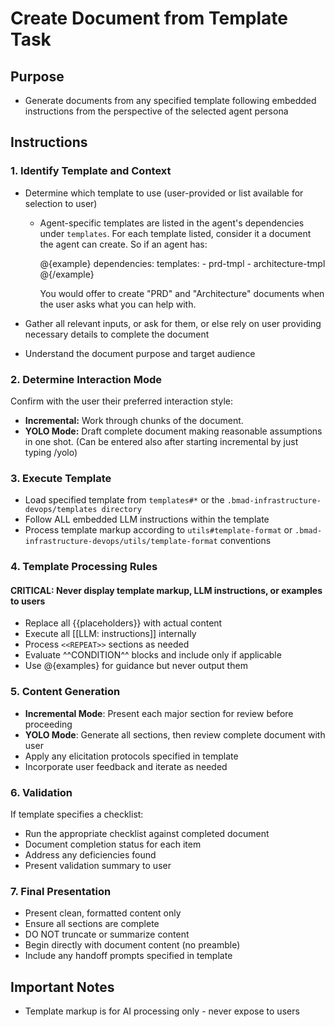 # Create Document from Template Task

## Purpose

- Generate documents from any specified template following embedded instructions from the perspective of the selected agent persona

## Instructions

### 1. Identify Template and Context

- Determine which template to use (user-provided or list available for selection to user)

  - Agent-specific templates are listed in the agent's dependencies under `templates`. For each template listed, consider it a document the agent can create. So if an agent has:

    @{example}
    dependencies:
    templates: - prd-tmpl - architecture-tmpl
    @{/example}

    You would offer to create "PRD" and "Architecture" documents when the user asks what you can help with.

- Gather all relevant inputs, or ask for them, or else rely on user providing necessary details to complete the document
- Understand the document purpose and target audience

### 2. Determine Interaction Mode

Confirm with the user their preferred interaction style:

- **Incremental:** Work through chunks of the document.
- **YOLO Mode:** Draft complete document making reasonable assumptions in one shot. (Can be entered also after starting incremental by just typing /yolo)

### 3. Execute Template

- Load specified template from `templates#*` or the `.bmad-infrastructure-devops/templates directory`
- Follow ALL embedded LLM instructions within the template
- Process template markup according to `utils#template-format` or `.bmad-infrastructure-devops/utils/template-format` conventions

### 4. Template Processing Rules

#### CRITICAL: Never display template markup, LLM instructions, or examples to users

- Replace all {{placeholders}} with actual content
- Execute all [[LLM: instructions]] internally
- Process `<<REPEAT>>` sections as needed
- Evaluate ^^CONDITION^^ blocks and include only if applicable
- Use @{examples} for guidance but never output them

### 5. Content Generation

- **Incremental Mode**: Present each major section for review before proceeding
- **YOLO Mode**: Generate all sections, then review complete document with user
- Apply any elicitation protocols specified in template
- Incorporate user feedback and iterate as needed

### 6. Validation

If template specifies a checklist:

- Run the appropriate checklist against completed document
- Document completion status for each item
- Address any deficiencies found
- Present validation summary to user

### 7. Final Presentation

- Present clean, formatted content only
- Ensure all sections are complete
- DO NOT truncate or summarize content
- Begin directly with document content (no preamble)
- Include any handoff prompts specified in template

## Important Notes

- Template markup is for AI processing only - never expose to users
